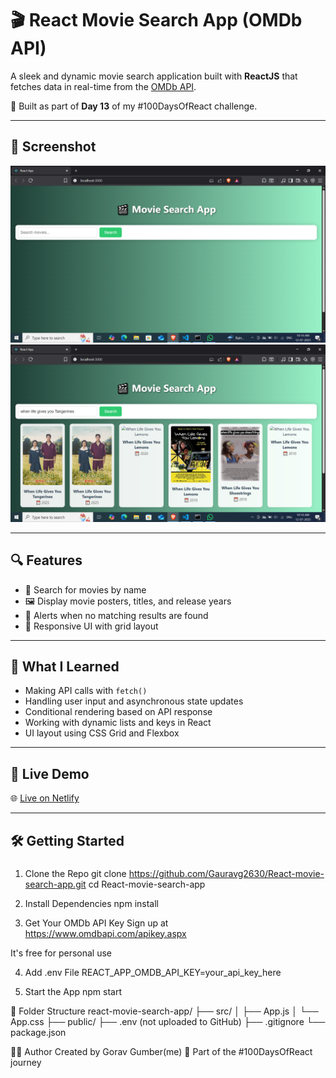 # 🎬 React Movie Search App (OMDb API)

A sleek and dynamic movie search application built with **ReactJS** that fetches data in real-time from the [OMDb API](https://www.omdbapi.com/).

📅 Built as part of **Day 13** of my #100DaysOfReact challenge.

---

## 📸 Screenshot

![Movie Search Screenshot](./Screenshot%20(455).png) 
![Movie Search Screenshot](./Screenshot%20(454).png) 


---

## 🔍 Features

- 🔎 Search for movies by name
- 🖼️ Display movie posters, titles, and release years
- 🚫 Alerts when no matching results are found
- 📱 Responsive UI with grid layout

---

## 🧠 What I Learned

- Making API calls with `fetch()`
- Handling user input and asynchronous state updates
- Conditional rendering based on API response
- Working with dynamic lists and keys in React
- UI layout using CSS Grid and Flexbox

---

## 🔗 Live Demo

🌐 [Live on Netlify](https://gaurav-movie-search-app.netlify.app/)

---

## 🛠️ Getting Started

###
1. Clone the Repo
git clone https://github.com/Gauravg2630/React-movie-search-app.git
cd React-movie-search-app

2. Install Dependencies
npm install

3. Get Your OMDb API Key
Sign up at https://www.omdbapi.com/apikey.aspx

It's free for personal use

4. Add .env File
REACT_APP_OMDB_API_KEY=your_api_key_here

5. Start the App
npm start

📁 Folder Structure
react-movie-search-app/
├── src/
│   ├── App.js
│   └── App.css
├── public/
├── .env (not uploaded to GitHub)
├── .gitignore
└── package.json

🧑‍💻 Author
Created by Gorav Gumber(me)
🚀 Part of the #100DaysOfReact journey
